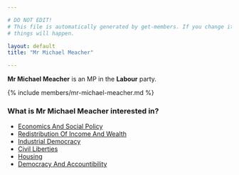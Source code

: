 ```yaml
---

# DO NOT EDIT!
# This file is automatically generated by get-members. If you change it, bad
# things will happen.

layout: default
title: "Mr Michael Meacher"

---
```


**Mr Michael Meacher** is an MP in the **Labour** party.

{% include members/mr-michael-meacher.md %}

### What is Mr Michael Meacher interested in?


* [Economics And Social Policy](/interests/economics-and-social-policy.html)
* [Redistribution Of Income And Wealth](/interests/redistribution-of-income-and-wealth.html)
* [Industrial Democracy](/interests/industrial-democracy.html)
* [Civil Liberties](/interests/civil-liberties.html)
* [Housing](/interests/housing.html)
* [Democracy And Accountibility](/interests/democracy-and-accountibility.html)
